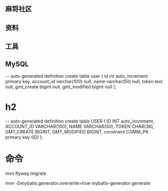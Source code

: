 ## 麻将社区

## 资料

## 工具

## MySQL

-- auto-generated definition
create table user
(
    id           int auto_increment
        primary key,
    account_id   varchar(100) null,
    name         varchar(50)  null,
    token        text         null,
    gmt_create   bigint       null,
    gmt_modified bigint       null
);

# h2
-- auto-generated definition
create table USER
(
    ID           INT auto_increment,
    ACCOUNT_ID   VARCHAR(100),
    NAME         VARCHAR(50),
    TOKEN        CHAR(36),
    GMT_CREATE   BIGINT,
    GMT_MODIFIED BIGINT,
    constraint COMM_PK
        primary key (ID)
);


# 命令

mvn flyway:migrate

mvn -Dmybatis.generator.overwrite=true mybatis-generator:generate


